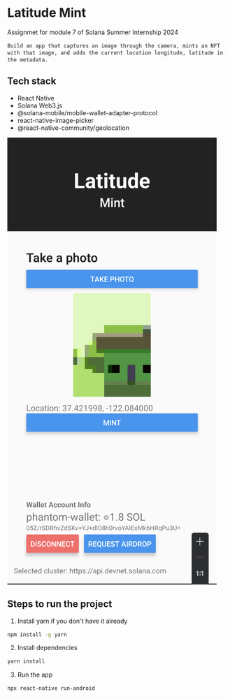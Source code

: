 
# Latitude Mint
Assignmet for module 7 of Solana Summer Internship 2024
```
Build an app that captures an image through the camera, mints an NFT with that image, and adds the current location longitude, latitude in the metadata.
```


## Tech stack
- React Native
- Solana Web3.js
- @solana-mobile/mobile-wallet-adapter-protocol
- react-native-image-picker
- @react-native-community/geolocation

![demo](demo.png)

## Steps to run the project
1. Install yarn if you don't have it already
```sh
npm install -g yarn
```
2. Install dependencies
```sh
yarn install
```
3. Run the app
```sh
npx react-native run-android
```
